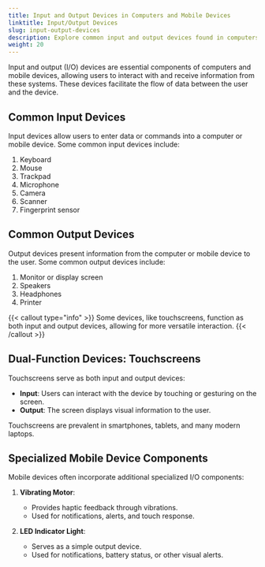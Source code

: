 ```yaml
---
title: Input and Output Devices in Computers and Mobile Devices
linktitle: Input/Output Devices
slug: input-output-devices
description: Explore common input and output devices found in computers and mobile devices, including dual-function components like touchscreens and specialized mobile features.
weight: 20
---
```


Input and output (I/O) devices are essential components of computers and mobile devices, allowing users to interact with and receive information from these systems. These devices facilitate the flow of data between the user and the device.

## Common Input Devices

Input devices allow users to enter data or commands into a computer or mobile device. Some common input devices include:

1. Keyboard
2. Mouse
3. Trackpad
4. Microphone
5. Camera
6. Scanner
7. Fingerprint sensor

## Common Output Devices

Output devices present information from the computer or mobile device to the user. Some common output devices include:

1. Monitor or display screen
2. Speakers
3. Headphones
4. Printer

{{< callout type="info" >}}
Some devices, like touchscreens, function as both input and output devices, allowing for more versatile interaction.
{{< /callout >}}

## Dual-Function Devices: Touchscreens

Touchscreens serve as both input and output devices:

- **Input**: Users can interact with the device by touching or gesturing on the screen.
- **Output**: The screen displays visual information to the user.

Touchscreens are prevalent in smartphones, tablets, and many modern laptops.

## Specialized Mobile Device Components

Mobile devices often incorporate additional specialized I/O components:

1. **Vibrating Motor**: 
   - Provides haptic feedback through vibrations.
   - Used for notifications, alerts, and touch response.

2. **LED Indicator Light**:
   - Serves as a simple output device.
   - Used for notifications, battery status, or other visual alerts.

